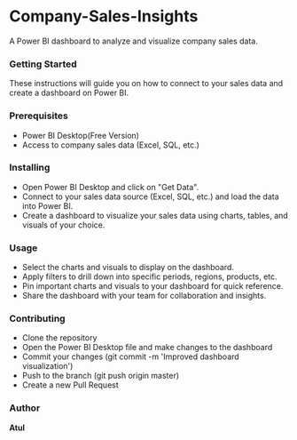 # Company-Sales-Insights
A Power BI dashboard to analyze and visualize company sales data.

### Getting Started
These instructions will guide you on how to connect to your sales data and create a dashboard on Power BI.

### Prerequisites
- Power BI Desktop(Free Version)       
- Access to company sales data (Excel, SQL, etc.)
### Installing
- Open Power BI Desktop and click on "Get Data".     
- Connect to your sales data source (Excel, SQL, etc.) and load the data into Power BI.              
- Create a dashboard to visualize your sales data using charts, tables, and visuals of your choice.        
### Usage
- Select the charts and visuals to display on the dashboard.               
- Apply filters to drill down into specific periods, regions, products, etc.             
- Pin important charts and visuals to your dashboard for quick reference.              
- Share the dashboard with your team for collaboration and insights.

### Contributing
- Clone the repository                 
- Open the Power BI Desktop file and make changes to the dashboard                 
- Commit your changes (git commit -m 'Improved dashboard visualization')                 
- Push to the branch (git push origin master)               
- Create a new Pull Request                
### Author
**Atul**         
